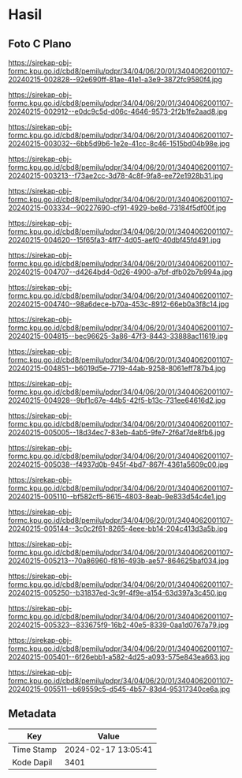 # Hasil

## Foto C Plano

https://sirekap-obj-formc.kpu.go.id/cbd8/pemilu/pdpr/34/04/06/20/01/3404062001107-20240215-002828--92e690ff-81ae-41e1-a3e9-3872fc9580f4.jpg

https://sirekap-obj-formc.kpu.go.id/cbd8/pemilu/pdpr/34/04/06/20/01/3404062001107-20240215-002912--e0dc9c5d-d06c-4646-9573-2f2b1fe2aad8.jpg

https://sirekap-obj-formc.kpu.go.id/cbd8/pemilu/pdpr/34/04/06/20/01/3404062001107-20240215-003032--6bb5d9b6-1e2e-41cc-8c46-1515bd04b98e.jpg

https://sirekap-obj-formc.kpu.go.id/cbd8/pemilu/pdpr/34/04/06/20/01/3404062001107-20240215-003213--f73ae2cc-3d78-4c8f-9fa8-ee72e1928b31.jpg

https://sirekap-obj-formc.kpu.go.id/cbd8/pemilu/pdpr/34/04/06/20/01/3404062001107-20240215-003334--90227690-cf91-4929-be8d-73184f5df00f.jpg

https://sirekap-obj-formc.kpu.go.id/cbd8/pemilu/pdpr/34/04/06/20/01/3404062001107-20240215-004620--15f65fa3-4ff7-4d05-aef0-40dbf45fd491.jpg

https://sirekap-obj-formc.kpu.go.id/cbd8/pemilu/pdpr/34/04/06/20/01/3404062001107-20240215-004707--d4264bd4-0d26-4900-a7bf-dfb02b7b994a.jpg

https://sirekap-obj-formc.kpu.go.id/cbd8/pemilu/pdpr/34/04/06/20/01/3404062001107-20240215-004740--98a6dece-b70a-453c-8912-66eb0a3f8c14.jpg

https://sirekap-obj-formc.kpu.go.id/cbd8/pemilu/pdpr/34/04/06/20/01/3404062001107-20240215-004815--bec96625-3a86-47f3-8443-33888ac11619.jpg

https://sirekap-obj-formc.kpu.go.id/cbd8/pemilu/pdpr/34/04/06/20/01/3404062001107-20240215-004851--b6019d5e-7719-44ab-9258-8061eff787b4.jpg

https://sirekap-obj-formc.kpu.go.id/cbd8/pemilu/pdpr/34/04/06/20/01/3404062001107-20240215-004928--9bf1c67e-44b5-42f5-b13c-731ee64616d2.jpg

https://sirekap-obj-formc.kpu.go.id/cbd8/pemilu/pdpr/34/04/06/20/01/3404062001107-20240215-005005--18d34ec7-83eb-4ab5-9fe7-2f6af7de8fb6.jpg

https://sirekap-obj-formc.kpu.go.id/cbd8/pemilu/pdpr/34/04/06/20/01/3404062001107-20240215-005038--f4937d0b-945f-4bd7-867f-4361a5609c00.jpg

https://sirekap-obj-formc.kpu.go.id/cbd8/pemilu/pdpr/34/04/06/20/01/3404062001107-20240215-005110--bf582cf5-8615-4803-8eab-9e833d54c4e1.jpg

https://sirekap-obj-formc.kpu.go.id/cbd8/pemilu/pdpr/34/04/06/20/01/3404062001107-20240215-005144--3c0c2f61-8265-4eee-bb14-204c413d3a5b.jpg

https://sirekap-obj-formc.kpu.go.id/cbd8/pemilu/pdpr/34/04/06/20/01/3404062001107-20240215-005213--70a86960-f816-493b-ae57-864625baf034.jpg

https://sirekap-obj-formc.kpu.go.id/cbd8/pemilu/pdpr/34/04/06/20/01/3404062001107-20240215-005250--b31837ed-3c9f-4f9e-a154-63d397a3c450.jpg

https://sirekap-obj-formc.kpu.go.id/cbd8/pemilu/pdpr/34/04/06/20/01/3404062001107-20240215-005323--833675f9-16b2-40e5-8339-0aa1d0767a79.jpg

https://sirekap-obj-formc.kpu.go.id/cbd8/pemilu/pdpr/34/04/06/20/01/3404062001107-20240215-005401--6f26ebb1-a582-4d25-a093-575e843ea663.jpg

https://sirekap-obj-formc.kpu.go.id/cbd8/pemilu/pdpr/34/04/06/20/01/3404062001107-20240215-005511--b69559c5-d545-4b57-83d4-95317340ce6a.jpg


## Metadata

| Key        | Value               |
| ---------- | ------------------- |
| Time Stamp | 2024-02-17 13:05:41 |
| Kode Dapil | 3401                |



